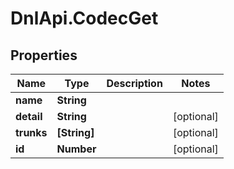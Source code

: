 # DnlApi.CodecGet

## Properties
Name | Type | Description | Notes
------------ | ------------- | ------------- | -------------
**name** | **String** |  | 
**detail** | **String** |  | [optional] 
**trunks** | **[String]** |  | [optional] 
**id** | **Number** |  | [optional] 


